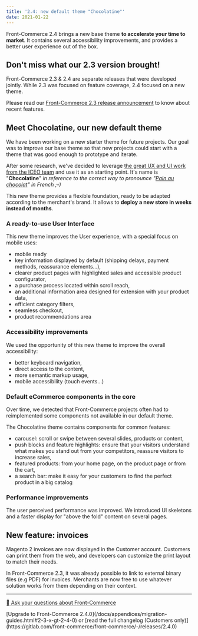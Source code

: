 ```yaml
---
title: '2.4: new default theme "Chocolatine"'
date: 2021-01-22
---
```


Front-Commerce 2.4 brings a new base theme **to accelerate your time to market**. It contains several accessibility improvements, and provides a better user experience out of the box.

<!-- more -->

## Don't miss what our 2.3 version brought!

Front-Commerce 2.3 & 2.4 are separate releases that were developed jointly.
While 2.3 was focused on feature coverage, 2.4 focused on a new theme.

Please read our [Front-Commerce 2.3 release announcement](/blog/2021/01/13/front-commerce-2.3/) to know about recent features.

## Meet Chocolatine, our new default theme

We have been working on a new starter theme for future projects.
Our goal was to improve our base theme so that new projects could start with a theme that was good enough to prototype and iterate.

After some research, we've decided to leverage [the great UX and UI work from the ICEO team](https://www.behance.net/gallery/86012235/eCommerce-Free-UI-Kit) and use it as an starting point.
It's name is "**Chocolatine**" *in reference to the correct way to pronounce "[Pain au chocolat](https://en.wikipedia.org/wiki/Pain_au_chocolat)" in French ;-)*

This new theme provides a flexible foundation, ready to be adapted according to the merchant's brand. It allows to **deploy a new store in weeks instead of months**.

### A ready-to-use User Interface

This new theme improves the User experience, with a special focus on mobile uses:
- mobile ready
- key information displayed by default (shipping delays, payment methods, reassurance elements…),
- clearer product pages with highlighted sales and accessible product configurator,
- a purchase process located within scroll reach,
- an additional information area designed for extension with your product data,
- efficient category filters,
- seamless checkout,
- product recommendations area

### Accessibility improvements

We used the opportunity of this new theme to improve the overall accessibility:

- better keyboard navigation,
- direct access to the content,
- more semantic markup usage,
- mobile accessibility (touch events…)

### Default eCommerce components in the core

Over time, we detected that Front-Commerce projects often had to reimplemented some components not available in our default theme.

The Chocolatine theme contains components for common features:
- carousel: scroll or swipe between several slides, products or content,
- push blocks and feature highlights: ensure that your visitors understand what makes you stand out from your competitors, reassure visitors to increase sales,
- featured products: from your home page, on the product page or from the cart,
- a search bar: make it easy for your customers to find the perfect product in a big catalog

### Performance improvements

The user perceived performance was improved. We introduced UI skeletons and a faster display for "above the fold" content on several pages.

## New feature: invoices

Magento 2 invoices are now displayed in the Customer account. Customers can print them from the web, and developers can customize the print layout to match their needs.

In Front-Commerce 2.3, it was already possible to link to external binary files (e.g PDF) for invoices. Merchants are now free to use whatever solution works from them depending on their context.

<hr />
<div class="center">
  <p>
    <a class="link primary button" href="https://www.front-commerce.com/en/contact-us/">💌 Ask your questions about Front-Commerce</a>
  </p>
  <p>
    [Upgrade to Front-Commerce 2.4.0](/docs/appendices/migration-guides.html#2-3-x-gt-2-4-0) or [read the full changelog (Customers only)](https://gitlab.com/front-commerce/front-commerce/-/releases/2.4.0)
  </p>
</div>
